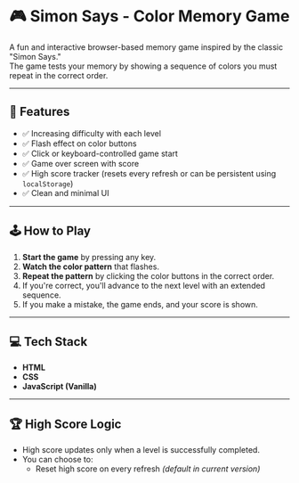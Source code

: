 # 🎮 Simon Says - Color Memory Game

A fun and interactive browser-based memory game inspired by the classic "Simon Says."  
The game tests your memory by showing a sequence of colors you must repeat in the correct order.

---

## 🚀 Features

- ✅ Increasing difficulty with each level
- ✅ Flash effect on color buttons
- ✅ Click or keyboard-controlled game start
- ✅ Game over screen with score
- ✅ High score tracker (resets every refresh or can be persistent using `localStorage`)
- ✅ Clean and minimal UI

---

## 🕹️ How to Play

1. **Start the game** by pressing any key.
2. **Watch the color pattern** that flashes.
3. **Repeat the pattern** by clicking the color buttons in the correct order.
4. If you're correct, you'll advance to the next level with an extended sequence.
5. If you make a mistake, the game ends, and your score is shown.

---

## 💻 Tech Stack

- **HTML**
- **CSS**
- **JavaScript (Vanilla)**

---

## 🏆 High Score Logic

- High score updates only when a level is successfully completed.
- You can choose to:
  - Reset high score on every refresh *(default in current version)*  
 



